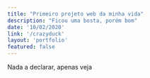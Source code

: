 ```yaml
---
title: "Primeiro projeto web da minha vida"
description: "Ficou uma bosta, porém bom"
date: '10/02/2020'
link: '/crazyduck'
layout: 'portfolio'
featured: false
---
```

Nada a declarar, apenas veja